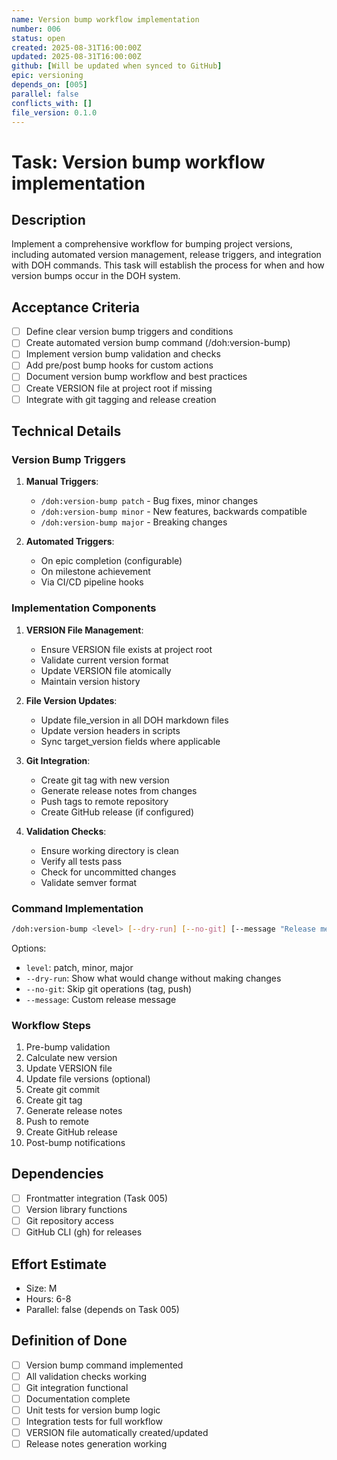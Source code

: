 ```yaml
---
name: Version bump workflow implementation
number: 006
status: open
created: 2025-08-31T16:00:00Z
updated: 2025-08-31T16:00:00Z
github: [Will be updated when synced to GitHub]
epic: versioning
depends_on: [005]
parallel: false
conflicts_with: []
file_version: 0.1.0
---
```


# Task: Version bump workflow implementation

## Description
Implement a comprehensive workflow for bumping project versions, including automated version management, release triggers, and integration with DOH commands. This task will establish the process for when and how version bumps occur in the DOH system.

## Acceptance Criteria
- [ ] Define clear version bump triggers and conditions
- [ ] Create automated version bump command (/doh:version-bump)
- [ ] Implement version bump validation and checks
- [ ] Add pre/post bump hooks for custom actions
- [ ] Document version bump workflow and best practices
- [ ] Create VERSION file at project root if missing
- [ ] Integrate with git tagging and release creation

## Technical Details

### Version Bump Triggers
1. **Manual Triggers**:
   - `/doh:version-bump patch` - Bug fixes, minor changes
   - `/doh:version-bump minor` - New features, backwards compatible
   - `/doh:version-bump major` - Breaking changes

2. **Automated Triggers**:
   - On epic completion (configurable)
   - On milestone achievement
   - Via CI/CD pipeline hooks

### Implementation Components
1. **VERSION File Management**:
   - Ensure VERSION file exists at project root
   - Validate current version format
   - Update VERSION file atomically
   - Maintain version history

2. **File Version Updates**:
   - Update file_version in all DOH markdown files
   - Update version headers in scripts
   - Sync target_version fields where applicable

3. **Git Integration**:
   - Create git tag with new version
   - Generate release notes from changes
   - Push tags to remote repository
   - Create GitHub release (if configured)

4. **Validation Checks**:
   - Ensure working directory is clean
   - Verify all tests pass
   - Check for uncommitted changes
   - Validate semver format

### Command Implementation
```bash
/doh:version-bump <level> [--dry-run] [--no-git] [--message "Release message"]
```

Options:
- `level`: patch, minor, major
- `--dry-run`: Show what would change without making changes
- `--no-git`: Skip git operations (tag, push)
- `--message`: Custom release message

### Workflow Steps
1. Pre-bump validation
2. Calculate new version
3. Update VERSION file
4. Update file versions (optional)
5. Create git commit
6. Create git tag
7. Generate release notes
8. Push to remote
9. Create GitHub release
10. Post-bump notifications

## Dependencies
- [ ] Frontmatter integration (Task 005)
- [ ] Version library functions
- [ ] Git repository access
- [ ] GitHub CLI (gh) for releases

## Effort Estimate
- Size: M
- Hours: 6-8
- Parallel: false (depends on Task 005)

## Definition of Done
- [ ] Version bump command implemented
- [ ] All validation checks working
- [ ] Git integration functional
- [ ] Documentation complete
- [ ] Unit tests for version bump logic
- [ ] Integration tests for full workflow
- [ ] VERSION file automatically created/updated
- [ ] Release notes generation working